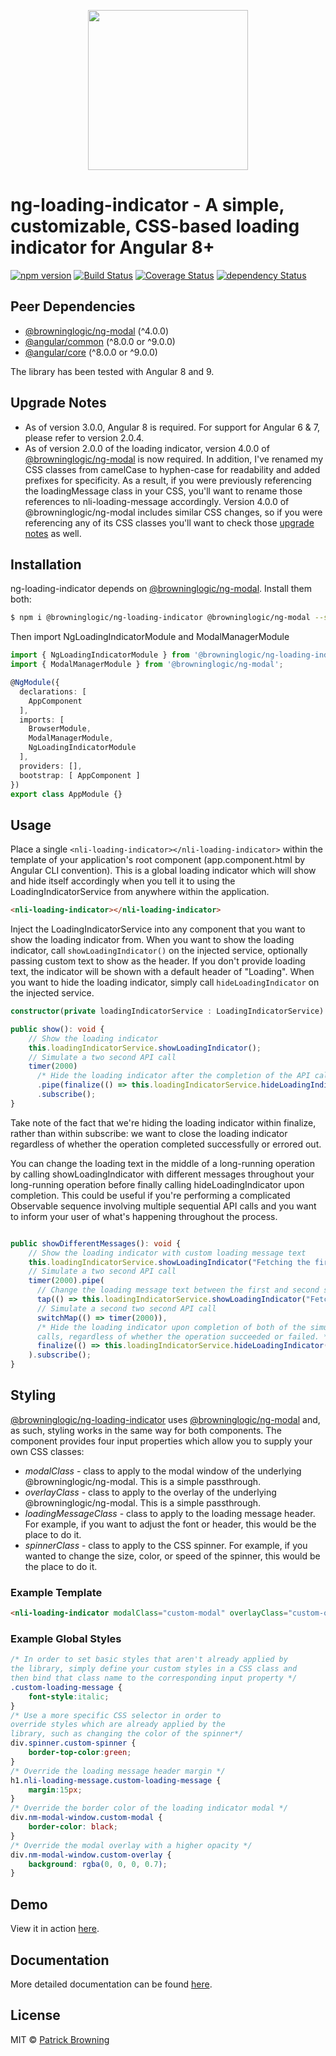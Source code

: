 <p align="center">
  <img height="256px" width="256px" style="text-align: center;" src="https://cdn.rawgit.com/pfbrowning/ng-loading-indicator/master/src/assets/logo.svg">
</p>

# ng-loading-indicator - A simple, customizable, CSS-based loading indicator for Angular 8+

[![npm version](https://badge.fury.io/js/%40browninglogic%2Fng-loading-indicator.svg)](https://badge.fury.io/js/%40browninglogic%2Fng-loading-indicator)
[![Build Status](https://travis-ci.org/pfbrowning/ng-loading-indicator.svg?branch=master)](https://travis-ci.org/pfbrowning/ng-loading-indicator)
[![Coverage Status](https://coveralls.io/repos/github/pfbrowning/ng-loading-indicator/badge.svg?branch=master)](https://coveralls.io/github/pfbrowning/ng-loading-indicator?branch=master)
[![dependency Status](https://david-dm.org/pfbrowning/ng-loading-indicator.svg?path=projects%2Fng-loading-indicator)](https://david-dm.org/pfbrowning/ng-loading-indicator?path=projects%2Fng-loading-indicator)

## Peer Dependencies
* [@browninglogic/ng-modal](https://github.com/pfbrowning/ng-modal) (^4.0.0)
* [@angular/common](https://www.npmjs.com/package/@angular/common) (^8.0.0 or ^9.0.0)
* [@angular/core](https://www.npmjs.com/package/@angular/core) (^8.0.0 or ^9.0.0)

The library has been tested with Angular 8 and 9.

## Upgrade Notes
* As of version 3.0.0, Angular 8 is required.  For support for Angular 6 & 7, please refer to version 2.0.4.
* As of version 2.0.0 of the loading indicator, version 4.0.0 of 
[@browninglogic/ng-modal](https://github.com/pfbrowning/ng-modal) is now required.
In addition, I've renamed my CSS classes from camelCase to hyphen-case
for readability and added prefixes for specificity.  As a result, if you were 
previously referencing the loadingMessage class in your CSS, you'll want to 
rename those references to nli-loading-message accordingly.  Version 4.0.0
of @browninglogic/ng-modal includes similar CSS changes, so if you were referencing
any of its CSS classes you'll want to check those 
[upgrade notes](https://github.com/pfbrowning/ng-modal) as well.

## Installation
ng-loading-indicator depends on [@browninglogic/ng-modal](https://github.com/pfbrowning/ng-modal).  Install them both:
```bash
$ npm i @browninglogic/ng-loading-indicator @browninglogic/ng-modal --save
```
Then import NgLoadingIndicatorModule and ModalManagerModule
```typescript
import { NgLoadingIndicatorModule } from '@browninglogic/ng-loading-indicator';
import { ModalManagerModule } from '@browninglogic/ng-modal';

@NgModule({
  declarations: [
    AppComponent
  ],
  imports: [
    BrowserModule,
    ModalManagerModule,
    NgLoadingIndicatorModule
  ],
  providers: [],
  bootstrap: [ AppComponent ]
})
export class AppModule {}
```
## Usage
Place a single `<nli-loading-indicator></nli-loading-indicator>` within the template of your application's root component (app.component.html by Angular CLI convention).  This is a global loading indicator which will show and hide itself accordingly when you tell it to using the LoadingIndicatorService from anywhere within the application.
```html
<nli-loading-indicator></nli-loading-indicator>
```
Inject the LoadingIndicatorService into any component that you want to show the loading indicator from.  When you want to show the loading indicator, call `showLoadingIndicator()` on the injected service, optionally passing custom text to show as the header.  If you don't provide loading text, the indicator will be shown with a default header of "Loading".  When you want to hide the loading indicator, simply call `hideLoadingIndicator` on the injected service.
```typescript
constructor(private loadingIndicatorService : LoadingIndicatorService) {}

public show(): void {
    // Show the loading indicator
    this.loadingIndicatorService.showLoadingIndicator();
    // Simulate a two second API call
    timer(2000)
      /* Hide the loading indicator after the completion of the API call. */
      .pipe(finalize(() => this.loadingIndicatorService.hideLoadingIndicator()))
      .subscribe();
}
```
Take note of the fact that we're hiding the loading indicator within finalize, rather than within subscribe: we want to close the loading indicator regardless of whether the operation completed successfully or errored out.

You can change the loading text in the middle of a long-running operation by calling showLoadingIndicator with different messages throughout your long-running operation before finally calling hideLoadingIndicator upon completion.  This could be useful if you're performing a complicated Observable sequence involving multiple sequential API calls and you want to inform your user of what's happening throughout the process.
```typescript

public showDifferentMessages(): void {
    // Show the loading indicator with custom loading message text
    this.loadingIndicatorService.showLoadingIndicator("Fetching the first thing");
    // Simulate a two second API call
    timer(2000).pipe(
      // Change the loading message text between the first and second simulated API call
      tap(() => this.loadingIndicatorService.showLoadingIndicator("Fetching something else")),
      // Simulate a second two second API call
      switchMap(() => timer(2000)),
      /* Hide the loading indicator upon completion of both of the simulated API 
      calls, regardless of whether the operation succeeded or failed. */
      finalize(() => this.loadingIndicatorService.hideLoadingIndicator())
    ).subscribe();
}
```
## Styling
[@browninglogic/ng-loading-indicator](https://github.com/pfbrowning/ng-loading-indicator) uses [@browninglogic/ng-modal](https://github.com/pfbrowning/ng-modal) and, as such, styling works in the same way for both components.  The component provides four input properties which allow you to supply your own CSS classes:
* *modalClass* - class to apply to the modal window of the underlying @browninglogic/ng-modal.  This is a simple passthrough.
* *overlayClass* - class to apply to the overlay of the underlying @browninglogic/ng-modal.  This is a simple passthrough.
* *loadingMessageClass* - class to apply to the loading message header.  For example, if you want to adjust the font or header, this would be the place to do it.
* *spinnerClass* - class to apply to the CSS spinner.  For example, if you wanted to change the size, color, or speed of the spinner, this would be the place to do it.
### Example Template
```html
<nli-loading-indicator modalClass="custom-modal" overlayClass="custom-overlay" loadingMessageClass="custom-loading-message" spinnerClass="custom-spinner"></nli-loading-indicator>
```
### Example Global Styles
```css
/* In order to set basic styles that aren't already applied by
the library, simply define your custom styles in a CSS class and
then bind that class name to the corresponding input property */
.custom-loading-message {
    font-style:italic;
}
/* Use a more specific CSS selector in order to 
override styles which are already applied by the
library, such as changing the color of the spinner*/
div.spinner.custom-spinner {
    border-top-color:green;
}
/* Override the loading message header margin */
h1.nli-loading-message.custom-loading-message {
    margin:15px;
}
/* Override the border color of the loading indicator modal */
div.nm-modal-window.custom-modal {
    border-color: black;
}
/* Override the modal overlay with a higher opacity */
div.nm-modal-window.custom-overlay {
    background: rgba(0, 0, 0, 0.7);
}
```

## Demo
View it in action [here](https://pfbrowning.github.io/ng-loading-indicator).

## Documentation
More detailed documentation can be found [here](https://pfbrowning.github.io/ng-loading-indicator/doc/index.html).

## License

MIT © [Patrick Browning](mailto:patrick@browninglogic.com)